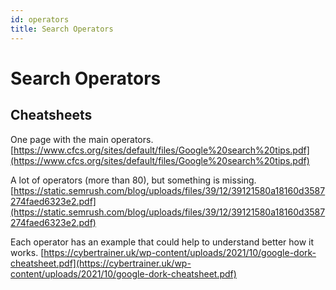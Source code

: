 ```yaml
---
id: operators
title: Search Operators
---
```


# Search Operators

## Cheatsheets

One page with the main operators.
[https://www.cfcs.org/sites/default/files/Google%20search%20tips.pdf](https://www.cfcs.org/sites/default/files/Google%20search%20tips.pdf)

A lot of operators (more than 80), but something is missing.
[https://static.semrush.com/blog/uploads/files/39/12/39121580a18160d3587274faed6323e2.pdf](https://static.semrush.com/blog/uploads/files/39/12/39121580a18160d3587274faed6323e2.pdf)

Each operator has an example that could help to understand better how it works.
[https://cybertrainer.uk/wp-content/uploads/2021/10/google-dork-cheatsheet.pdf](https://cybertrainer.uk/wp-content/uploads/2021/10/google-dork-cheatsheet.pdf)
